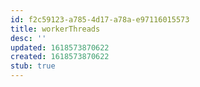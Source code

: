 ```yaml
---
id: f2c59123-a785-4d17-a78a-e97116015573
title: workerThreads
desc: ''
updated: 1618573870622
created: 1618573870622
stub: true
---
```


